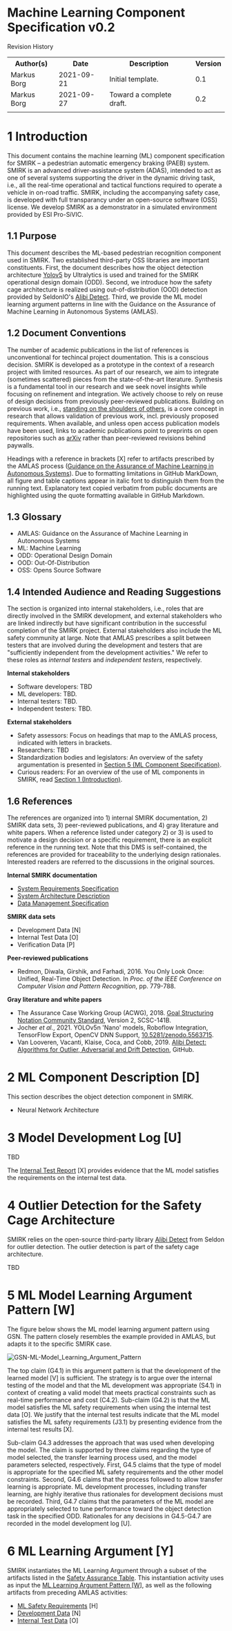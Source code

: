 # Machine Learning Component Specification v0.2

Revision History
<table>
<tr>
<th>Author(s)</th>
<th>Date</th>
<th>Description</th>
<th>Version</th>
</tr>
<tr>
<td>Markus Borg</th>
<td>2021-09-21</th>
<td>Initial template.</th>
<td>0.1</th>
</tr>
<tr>
<td>Markus Borg</td>
<td>2021-09-27</td>
<td>Toward a complete draft.</td>
<td>0.2</td>
</tr>
<tr>
<td></td>
<td></td>
<td></td>
<td></td>
</tr>
</table>

# 1 Introduction <a name="introduction"></a>
This document contains the machine learning (ML) component specification for SMIRK – a pedestrian automatic emergency braking (PAEB) system. SMIRK is an advanced driver-assistance system (ADAS), intended to act as one of several systems supporting the driver in the dynamic driving task, i.e., all the real-time operational and tactical functions required to operate a vehicle in on-road traffic. SMIRK, including the accompanying safety case, is developed with full transparancy under an open-source software (OSS) license. We develop SMIRK as a demonstrator in a simulated environment provided by ESI Pro-SiVIC.

## 1.1 Purpose ##
This document describes the ML-based pedestrian recognition component used in SMIRK. Two established third-party OSS libraries are important constituents. First, the document describes how the object detection architecture [Yolov5](https://github.com/ultralytics/yolov5) by Ultralytics is used and trained for the SMIRK operational design domain (ODD). Second, we introduce how the safety cage architecture is realized using out-of-distribution (OOD) detection provided by SeldonIO's [Alibi Detect](https://github.com/SeldonIO/alibi-detect). Third, we provide the ML model learning argument patterns in line with the Guidance on the Assurance of Machine Learning in Autonomous Systems (AMLAS).

## 1.2 Document Conventions ##
The number of academic publications in the list of references is unconventional for techincal project doumentation. This is a conscious decision. SMIRK is developed as a prototype in the context of a research project with limited resources. As part of our research, we aim to integrate (sometimes scattered) pieces from the state-of-the-art literature. Synthesis is a fundamental tool in our research and we seek novel insights while focusing on refinement and integration. We actively choose to rely on reuse of design decisions from previously peer-reviewed publications. Building on previous work, i.e., [standing on the shoulders of others](https://en.wikipedia.org/wiki/Standing_on_the_shoulders_of_giants), is a core concept in research that allows validation of previous work, incl. previously proposed requirements. When available, and unless open access publication models have been used, links to academic publications point to preprints on open repositories such as [arXiv](https://arxiv.org/) rather than peer-reviewed revisions behind paywalls.

Headings with a reference in brackets [X] refer to artifacts prescribed by the AMLAS process ([Guidance on the Assurance of Machine Learning in Autonomous Systems](https://www.york.ac.uk/media/assuring-autonomy/documents/AMLASv1.1.pdf)). Due to formatting limitations in GitHub MarkDown, all figure and table captions appear in italic font to distinguish them from the running text. Explanatory text copied verbatim from public documents are highlighted using the quote formatting available in GitHub Markdown.

## 1.3 Glossary
- AMLAS: Guidance on the Assurance of Machine Learning in Autonomous Systems
- ML: Machine Learning
- ODD: Operational Design Domain
- OOD: Out-Of-Distribution
- OSS: Opens Source Software

## 1.4 Intended Audience and Reading Suggestions ##
The section is organized into internal stakeholders, i.e., roles that are directly involved in the SMIRK development, and external stakeholders who are linked indirectly but have significant contribution in the successful completion of the SMIRK project. External stakeholders also include the ML safety community at large. Note that AMLAS prescribes a split between testers that are involved during the development and testers that are "sufficiently independent from the development activities." We refer to these roles as *internal testers* and *independent testers*, respectively.

**Internal stakeholders**
- Software developers: TBD
- ML developers: TBD.
- Internal testers: TBD.
- Independent testers: TBD.

**External stakeholders**
- Safety assessors: Focus on headings that map to the AMLAS process, indicated with letters in brackets.
- Researchers: TBD
- Standardization bodies and legislators: An overview of the safety argumentation is presented in [Section 5 (ML Component Specification)](#5-ml-model-learning-argument-pattern-w).
- Curious readers: For an overview of the use of ML components in SMIRK, read [Section 1 (Introduction)](#1-introduction).

## 1.6 References ##
The references are organized into 1) internal SMIRK documentation, 2) SMIRK data sets, 3) peer-reviewed publications, and 4) gray literature and white papers. When a reference listed under category 2) or 3) is used to motivate a design decision or a specific requirement, there is an explicit reference in the running text. Note that this DMS is self-contained, the references are provided for traceability to the underlying design rationales. Interested readers are referred to the discussions in the original sources.

**Internal SMIRK documentation**
- [System Requirements Specification](</docs/System Requirements Specification.md>)
- [System Architecture Description](</docs/System Architecture Description.md>)
- [Data Management Specification](</docs/Data Management Specification.md>)

**SMIRK data sets**
- Development Data [N]
- Internal Test Data [O]
- Verification Data [P]

**Peer-reviewed publications**
- Redmon, Diwala, Girshik, and Farhadi, 2016. You Only Look Once: Unified, Real-Time Object Detection. In *Proc. of the IEEE Conference on Computer Vision and Pattern Recognition*, pp. 779-788.

**Gray literature and white papers**
- The Assurance Case Working Group (ACWG), 2018. [Goal Structuring Notation Community Standard](https://scsc.uk/r141B:1?t=1), Version 2, SCSC-141B.
- Jocher *et al.*, 2021. YOLOv5n 'Nano' models, Roboflow Integration, TensorFlow Export, OpenCV DNN Support, [10.5281/zenodo.5563715](https://zenodo.org/record/5563715).
- Van Looveren, Vacanti, Klaise, Coca, and Cobb, 2019. [Alibi Detect: Algorithms for Outlier, Adversarial and Drift Detection](https://github.com/SeldonIO/alibi-detect), GitHub.

# 2 ML Component Description [D] <a name="ml_comp_desc"></a>
This section describes the object detection component in SMIRK. 

- Neural Network Architecture 

# 3 Model Development Log [U] 
TBD

The [Internal Test Report](https://github.com/RI-SE/smirk/blob/main/docs/protocols/ML%20Model%20Internal%20Test%20Report.md) [X] provides evidence that the ML model satisfies the requirements on the internal test data.

# 4 Outlier Detection for the Safety Cage Architecture
SMIRK relies on the open-source third-party library [Alibi Detect](https://github.com/SeldonIO/alibi-detect) from Seldon for outlier detection. The outlier detection is part of the safety cage architecture.

TBD

# 5 ML Model Learning Argument Pattern [W]
The figure below shows the ML model learning argument pattern using GSN. The pattern closely resembles the example provided in AMLAS, but adapts it to the specific SMIRK case.

![GSN-ML-Model_Learning_Argument_Pattern](/docs/figures/gsn-model_learning_argument_pattern.png) <a name="gsn-ml_model_learning_argument"></a>

The top claim (G4.1) in this argument pattern is that the development of the learned model [V] is sufficient. The strategy is to argue over the internal testing of the model and that the ML development was appropriate (S4.1) in context of creating a valid model that meets practical constraints such as real-time performance and cost (C4.2). Sub-claim (G4.2) is that the ML model satisfies the ML safety requirements when using the internal test data [O]. We justify that the internal test results indicate that the ML model satisfies the ML safety requirements (J3.1) by presenting evidence from the internal test results [X].

Sub-claim G4.3 addresses the approach that was used when developing the model. The claim is supported by three claims regarding the type of model selected, the transfer learning process used, and the model parameters selected, respectively. First, G4.5 claims that the type of model is appropriate for the specified ML safety requirements and the other model constraints. Second, G4.6 claims that the process followed to allow transfer learning is appropriate. ML development processes, including transfer learning, are highly iterative thus rationales for development decisions must be recorded. Third, G4.7 claims that the parameters of the ML model are appropriately selected to tune performance toward the object detection task in the specified ODD. Rationales for any decisions in G4.5-G4.7 are recorded in the model development log [U].

# 6 ML Learning Argument [Y]
SMIRK instantiates the ML Learning Argument through a subset of the artifacts listed in the [Safety Assurance Table](https://github.com/RI-SE/smirk/tree/main/docs#safety-assurance). This instantiation activity uses as input the [ML Learning Argument Pattern [W]](</docs/ML%20Component%20Specification.md#5-ml-model-learning-argument-pattern-w>), as well as the following artifacts from preceding AMLAS activities:
- [ML Safety Requirements](</docs/System Requirements Specification.md#33-machine-learning-safety-requirements-h->) [H]
- [Development Data](TBD) [N]
- [Internal Test Data](TBD) [O]
  
